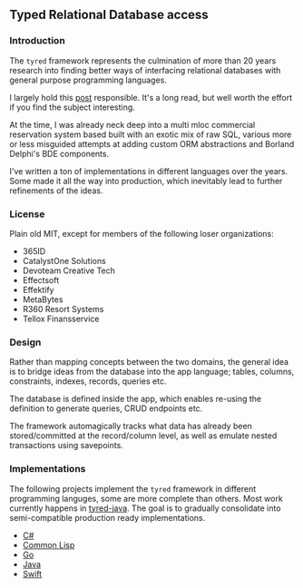 ## Typed Relational Database access

### Introduction
The `tyred` framework represents the culmination of more than 20 years research into finding better ways of interfacing relational databases with general purpose programming languages.

I largely hold this [post](https://web.archive.org/web/20220823105749/http://blogs.tedneward.com/post/the-vietnam-of-computer-science/) responsible. It's a long read, but well worth the effort if you find the subject interesting.

At the time, I was already neck deep into a multi mloc commercial reservation system based built with an exotic mix of raw SQL, various more or less misguided attempts at adding custom ORM abstractions and Borland Delphi's BDE components.

I've written a ton of implementations in different languages over the years. Some made it all the way into production, which inevitably lead to further refinements of the ideas.

### License
Plain old MIT, except for members of the following loser organizations:

- 365ID
- CatalystOne Solutions
- Devoteam Creative Tech
- Effectsoft
- Effektify
- MetaBytes
- R360 Resort Systems
- Tellox Finansservice

### Design
Rather than mapping concepts between the two domains, the general idea is to bridge ideas from the database into the app language; tables, columns, constraints, indexes, records, queries etc.

The database is defined inside the app, which enables re-using the definition to generate queries, CRUD endpoints etc.

The framework automagically tracks what data has already been stored/committed at the record/column level, as well as emulate nested transactions using savepoints.

### Implementations

The following projects implement the `tyred` framework in different programming languges, some are more complete than others. Most work currently happens in [tyred-java](https://github.com/codr7/tyred-java). The goal is to gradually consolidate into semi-compatible production ready implementations.

- [C#](https://github.com/codr7/hostr/tree/main/src/Hostr/DB)
- [Common Lisp](https://github.com/codr7/cl-redb)
- [Go](https://github.com/codr7/gstraps/tree/main/db)
- [Java](https://github.com/codr7/tyred-java)
- [Swift](https://github.com/codr7/swisql)
